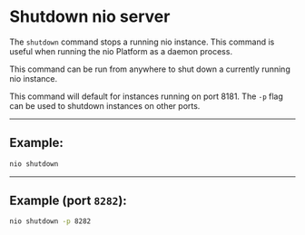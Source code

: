 # Shutdown nio server

The `shutdown` command stops a running nio instance. This command is useful when running the nio Platform as a daemon process.

This command can be run from anywhere to shut down a currently running nio instance.

This command will default for instances running on port 8181. The `-p` flag can be used to shutdown instances on other ports.

---

## Example:

```bash
nio shutdown
```

---

## Example (port `8282`):

```bash
nio shutdown -p 8282
```
